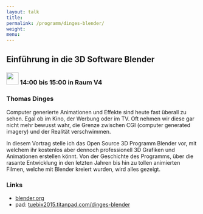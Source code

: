 ```yaml
---
layout: talk
title:
permalink: /programm/dinges-blender/
weight: 
menu:
---
```

## Einführung&nbsp;in&nbsp;die&nbsp;3D&nbsp;Software&nbsp;Blender

### <img height = "32" src="../../images/talk.svg"> 14:00 bis 15:00 in Raum V4

### Thomas&nbsp;Dinges

Computer generierte Animationen und Effekte sind heute fast überall zu sehen. Egal ob im Kino, der Werbung oder im TV. Oft nehmen wir diese gar nicht mehr bewusst wahr,
die Grenze zwischen CGI (computer generated imagery) und der Realität verschwimmen.

In diesem Vortrag stelle ich das Open Source 3D Programm Blender vor, mit welchem ihr kostenlos aber dennoch professionell 3D Grafiken und Animationen erstellen könnt. Von der Geschichte des Programms, über die rasante Entwicklung in den letzten Jahren bis hin zu tollen animierten Filmen, welche mit Blender kreiert wurden, wird alles gezeigt.

### Links

- <a href="http://www.blender.org" target="_blank">blender.org</a>
- pad: <a href="https://tuebix2015.titanpad.com/dinges-blender" target="_blank">tuebix2015.titanpad.com/dinges-blender</a>
